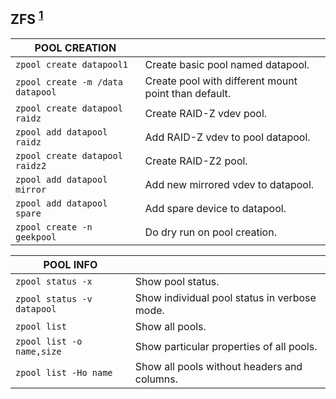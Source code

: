 
## ZFS <sup>[1]</sup> 

| POOL CREATION                    |                                                      |
|----------------------------------|------------------------------------------------------|
| `zpool create datapool1`         | Create basic pool named datapool.                    |
| `zpool create -m /data datapool` | Create pool with different mount point than default. |
| `zpool create datapool raidz`    | Create RAID-Z vdev pool.                             |
| `zpool add datapool raidz`       | Add RAID-Z vdev to pool datapool.                    |
| `zpool create datapool raidz2`   | Create RAID-Z2 pool.                                 |
| `zpool add datapool mirror`      | Add new mirrored vdev to datapool.                   |
| `zpool add datapool spare`       | Add spare device to datapool.                        |
| `zpool create -n geekpool`       | Do dry run on pool creation.                         |
 
| POOL INFO                  |                                              |
|----------------------------|----------------------------------------------|
| `zpool status -x`          | Show pool status.                            |
| `zpool status -v datapool` | Show individual pool status in verbose mode. |
| `zpool list` 	             | Show all pools.                              |
| `zpool list -o name,size`  | Show particular properties of all pools.     |
| `zpool list -Ho name`      | Show all pools without headers and columns.  |

[1]: https://www.thegeekdiary.com/solaris-zfs-command-line-reference-cheat-sheet/  

